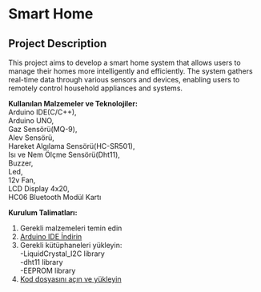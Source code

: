 # Smart Home

## Project Description
This project aims to develop a smart home system that allows users to manage their homes more intelligently and efficiently. The system gathers real-time data through various sensors and devices, enabling users to remotely control household appliances and systems.

**Kullanılan Malzemeler ve Teknolojiler:**<br> Arduino IDE(C/C++),<br> Arduino UNO,<br> Gaz Sensörü(MQ-9),<br> Alev Sensörü,<br> Hareket Algılama Sensörü(HC-SR501), <br>Isı ve Nem Ölçme Sensörü(Dht11), <br>Buzzer, <br>Led, <br>12v Fan, <br>LCD Display 4x20,<br> HC06 Bluetooth Modül Kartı

**Kurulum Talimatları:** <br>
1. Gerekli malzemeleri temin edin<br>
2. [Arduino IDE İndirin](https://www.arduino.cc/en/software) <br>
3. Gerekli kütüphaneleri yükleyin:<br>
     -LiquidCrystal_I2C library<br>
     -dht11 library<br>
     -EEPROM library<br>
5. [Kod dosyasını açın ve yükleyin](https://github.com/Xiast-sw/Akilli-Ev/blob/main/AkilliEv.ino)
